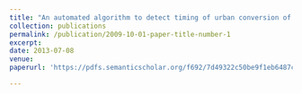 ```yaml
---
title: "An automated algorithm to detect timing of urban conversion of agricultural land with high temporal frequency MODIS NDVI data"
collection: publications
permalink: /publication/2009-10-01-paper-title-number-1
excerpt:
date: 2013-07-08
venue:
paperurl: 'https://pdfs.semanticscholar.org/f692/7d49322c50be9f1eb6487ccde9d566ad7e87.pdf'

---
```

